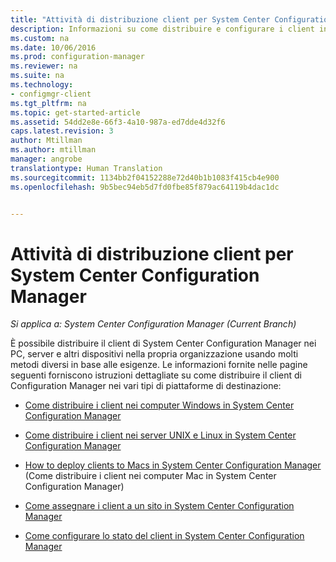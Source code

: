 ```yaml
---
title: "Attività di distribuzione client per System Center Configuration Manager"
description: Informazioni su come distribuire e configurare i client in System Center Configuration Manager.
ms.custom: na
ms.date: 10/06/2016
ms.prod: configuration-manager
ms.reviewer: na
ms.suite: na
ms.technology:
- configmgr-client
ms.tgt_pltfrm: na
ms.topic: get-started-article
ms.assetid: 54dd2e8e-66f3-4a10-987a-ed7dde4d32f6
caps.latest.revision: 3
author: Mtillman
ms.author: mtillman
manager: angrobe
translationtype: Human Translation
ms.sourcegitcommit: 1134bb2f04152288e72d40b1b1083f415cb4e900
ms.openlocfilehash: 9b5bec94eb5d7fd0fbe85f879ac64119b4dac1dc


---
```

# <a name="client-deployment-tasks-for-system-center-configuration-manager"></a>Attività di distribuzione client per System Center Configuration Manager

*Si applica a: System Center Configuration Manager (Current Branch)*

È possibile distribuire il client di System Center Configuration Manager nei PC, server e altri dispositivi nella propria organizzazione usando molti metodi diversi in base alle esigenze. Le informazioni fornite nelle pagine seguenti forniscono istruzioni dettagliate su come distribuire il client di Configuration Manager nei vari tipi di piattaforme di destinazione:  

-   [Come distribuire i client nei computer Windows in System Center Configuration Manager](../../../core/clients/deploy/deploy-clients-to-windows-computers.md)  

-   [Come distribuire i client nei server UNIX e Linux in System Center Configuration Manager](../../../core/clients/deploy/deploy-clients-to-unix-and-linux-servers.md)  

-   [How to deploy clients to Macs in System Center Configuration Manager](../../../core/clients/deploy/deploy-clients-to-macs.md) (Come distribuire i client nei computer Mac in System Center Configuration Manager)  

-   [Come assegnare i client a un sito in System Center Configuration Manager](../../../core/clients/deploy/assign-clients-to-a-site.md)  

-   [Come configurare lo stato del client in System Center Configuration Manager](../../../core/clients/deploy/configure-client-status.md)  



<!--HONumber=Nov16_HO1-->


